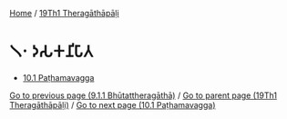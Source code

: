 
[Home](/) / [19Th1 Theragāthāpāḷi](/tipitaka/19Th1.md)

# 𑁧𑁦 𑀤𑀲𑀓𑀦𑀺𑀧𑀸𑀢

* [10.1 Paṭhamavagga](/tipitaka/19Th1/10/10.1.md)

[Go to previous page (9.1.1 Bhūtattheragāthā)](/tipitaka/19Th1/9/9.1/9.1.1.md) / [Go to parent page (19Th1 Theragāthāpāḷi)](/tipitaka/19Th1/0.md) / [Go to next page (10.1 Paṭhamavagga)](/tipitaka/19Th1/10/10.1.md)


